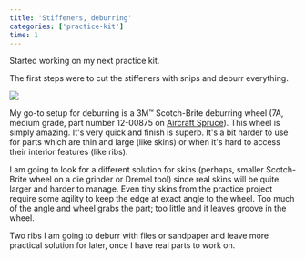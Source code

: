 ```yaml
---
title: 'Stiffeners, deburring'
categories: ['practice-kit']
time: 1
---
```


Started working on my next practice kit.

<!-- more -->

The first steps were to cut the stiffeners with snips and deburr everything.

![](0-practice-kit-1.jpeg)

My go-to setup for deburring is a 3M™ Scotch-Brite deburring wheel (7A, medium grade, part number 12-00875 on [Aircraft Spruce](https://www.aircraftspruce.com/)). This wheel is simply amazing. It's very quick and finish is superb. It's a bit harder to use for parts which are thin and large (like skins) or when it's hard to access their interior features (like ribs).

I am going to look for a different solution for skins (perhaps, smaller Scotch-Brite wheel on a die grinder or Dremel tool) since real skins will be quite larger and harder to manage. Even tiny skins from the practice project require some agility to keep the edge at exact angle to the wheel. Too much of the angle and wheel grabs the part; too little and it leaves groove in the wheel.

Two ribs I am going to deburr with files or sandpaper and leave more practical solution for later, once I have real parts to work on.

